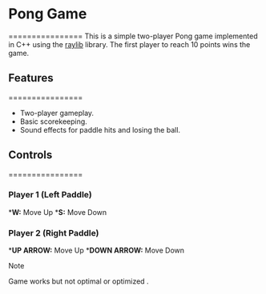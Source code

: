 # Pong Game
================
This is a simple two-player Pong game implemented in C++ using the [raylib](https://www.raylib.com/) library.
The first player to reach 10 points wins the game.

## Features
================
* Two-player gameplay.
* Basic scorekeeping.
* Sound effects for paddle hits and losing the ball.


## Controls
================
### Player 1 (Left Paddle)

***W:** Move Up
***S:** Move Down

### Player 2 (Right Paddle)

***UP ARROW:** Move Up
***DOWN ARROW:** Move Down


> [!NOTE]
> Game works but not optimal or optimized .
